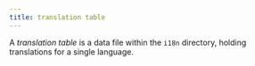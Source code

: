 ```yaml
---
title: translation table
---
```


A _translation table_ is a data file within the `i18n` directory, holding translations for a single language.
